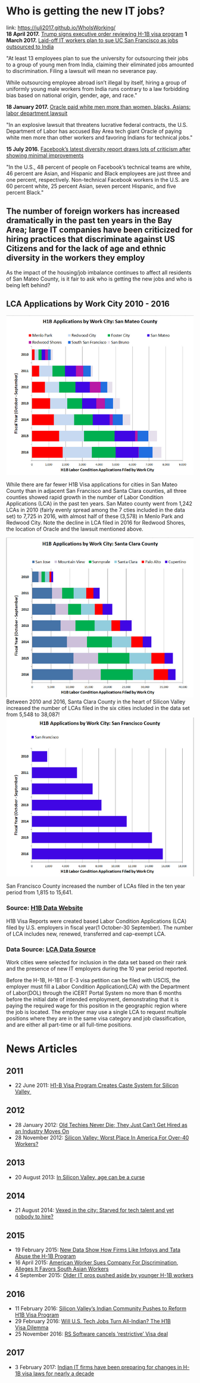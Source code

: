 # Who is getting the new IT jobs?
link: https://juli2017.github.io/WhoIsWorking/  
**18 April 2017.** <a href="http://www.theverge.com/2017/4/18/15339948/trump-executive-order-h1-b-visas">Trump signs executive order reviewing H-1B visa program</a>
**1 March 2017.**  <a href="https://www.rt.com/usa/379118-laid-off-ucsf-workers-sue/">Laid-off IT workers plan to sue UC San Francisco as jobs outsourced to India </a>

"At least 13 employees plan to sue the university for outsourcing their jobs to a group of young men from India, claiming their eliminated jobs amounted to discrimination. Filing a lawsuit will mean no severance pay.

While outsourcing employee abroad isn’t illegal by itself, hiring a group of uniformly young male workers from India runs contrary to a law forbidding bias based on national origin, gender, age, and race."

**18 January 2017.**  <a href="http://www.mercurynews.com/2017/01/18/oracle-paid-white-men-more-than-women-blacks-asians-labor-department-lawsuit/">Oracle paid white men more than women, blacks, Asians: labor department lawsuit</a>

"In an explosive lawsuit that threatens lucrative federal contracts, the U.S. Department of Labor has accused Bay Area tech giant Oracle of paying white men more than other workers and favoring Indians for technical jobs."

**15 July 2016.**  <a href="https://www.dailydot.com/debug/facebook-diversity-report-criticism/">Facebook’s latest diversity report draws lots of criticism after showing minimal improvements</a>

"In the U.S., 48 percent of people on Facebook’s technical teams are white, 46 percent are Asian, and Hispanic and Black employees are just three and one percent, respectively. Non-technical Facebook workers in the U.S. are 60 percent white, 25 percent Asian, seven percent Hispanic, and five percent Black."   



## The number of foreign workers has increased dramatically in the past ten years in the Bay Area; large IT companies have been criticized for hiring practices that discriminate against US Citizens and for the lack of age and ethnic diversity in the workers they employ 
As the impact of the housing/job imbalance continues to affect all residents of San Mateo County, is it fair to ask who is getting the new jobs and who is being left behind?


## LCA Applications by Work City 2010 - 2016


<img src="./img/LCAByWorkCityByFYSanzMateoCounty.jpg" />  

While there are far fewer H1B Visa applications for cities in San Mateo County than in adjacent San Francisco and Santa Clara counties, all three counties showed rapid growth in the number of Labor Condition Applications (LCA) in the past ten years.
San Mateo county went from 1,242 LCAs in 2010 (fairly evenly spread among the 7 cties included in the data set) to 7,725 in 2016, with almost half of these (3,578) in Menlo Park and Redwood City. Note the decline in LCA filed in 2016 for Redwood Shores, the location of Oracle and the lawsuit mentioned above.  


<img src="./img/LCAByWorkCityByFYSantaClaraCounty.jpg" />  
Between 2010 and 2016, Santa Clara County in the heart of Silicon Valley increased the number of LCAs filed in the six cities included in the data set from 5,548 to 38,087!  


<img src="./img/LCAByWorkCityByFYSanFranciscoCounty.jpg" />  

San Francisco County increased the number of LCAs filed in the ten year period from 1,815 to 15,641.  

### Source: <a href="http://www.myvisajobs.com/H1B_Visa.aspx">H1B Data Website</a> 
H1B Visa Reports were created based Labor Condition Applications (LCA) filed by U.S. employers in fiscal year(1 October-30 September). The number of LCA includes new, renewed, transferred and cap-exempt LCA. 
### Data Source: <a href="https://docs.google.com/spreadsheets/d/1nIkE9t1UokLb5yhP8vmheDDZVKfZqf7UYTZZlx9lvXg/pubhtml">LCA Data Source</a>
Work cities were selected for inclusion in the data set based on their rank and the presence of new IT employers during the 10 year period reported.

Before the H-1B, H-1B1 or E-3 visa petition can be filed with USCIS, the employer must fill a Labor Condition Application(LCA) with the Department of Labor(DOL) through the iCERT Portal System no more than 6 months before the initial date of intended employment, demonstrating that it is paying the required wage for this position in the geographic region where the job is located. The employer may use a single LCA to request multiple positions where they are in the same visa category and job classification, and are either all part-time or all full-time positions.

# News Articles
## 2011
* 22 June 2011: <a href="http://archives.sfweekly.com/sanfrancisco/h1-b-visa-program-creates-caste-system-for-silicon-valley/Content?oid=2181929">H1-B Visa Program Creates Caste System for Silicon Valley </a>


## 2012
* 28 January 2012: <a href="http://www.nytimes.com/2012/01/29/us/bay-area-technology-professionals-cant-get-hired-as-industry-moves-on.html?_r=0">Old Techies Never Die; They Just Can’t Get Hired as an Industry Moves On</a>
* 28 November 2012: <a href="https://www.aol.com/article/2012/11/28/ceo-randy-adams-age-bias-silicon-valley/20390154/">Silicon Valley: Worst Place In America For Over-40 Workers?</a>

## 2013
* 20 August 2013: <a href="http://www.sfgate.com/business/bottomline/article/In-Silicon-Valley-age-can-be-a-curse-4742365.php">In Silicon Valley, age can be a curse</a>

## 2014
* 21 August 2014: <a href="https://www.cnet.com/news/vexed-in-the-city-starved-for-tech-talent-and-yet-nobody-to-hire/">Vexed in the city: Starved for tech talent and yet nobody to hire?</a>

## 2015
* 19 February 2015: <a href="http://www.epi.org/blog/new-data-infosys-tata-abuse-h-1b-program/">New Data Show How Firms Like Infosys and Tata Abuse the H-1B Program</a>
* 16 April 2015: <a href="http://www.breitbart.com/big-government/2015/04/16/american-worker-sues-company-for-discrimination-alleges-it-favors-south-asian-workers/">American Worker Sues Company For Discrimination, Alleges It Favors South Asian Workers</a>
* 4 September 2015: <a href="http://www.computerworld.com/article/2978948/it-careers/older-it-pros-pushed-aside-by-younger-h-1b-workers.html">Older IT pros pushed aside by younger H-1B workers</a>

## 2016
* 11 February 2016: <a href="http://ww2.kqed.org/news/2016/02/11/silicon-valleys-indian-community-pushes-to-reform-h1b-visa-program/">Silicon Valley’s Indian Community Pushes to Reform H1B Visa Program</a>
* 29 February 2016: <a href="https://organizationsandsocialchange.wordpress.com/2016/02/29/will-u-s-tech-jobs-turn-all-indian-the-h1b-visa-dilemma/">Will U.S. Tech Jobs Turn All-Indian? The H1B Visa Dilemma</a>
* 25 November 2016: <a href="http://www.livemint.com/Companies/6FwzsXfqzb0BBrvHrUNzBK/RS-Software-cancels-restrictive-Visa-deal.html">RS Software cancels ‘restrictive’ Visa deal</a>

## 2017
* 3 February 2017: <a href="https://qz.com/901292/indian-it-firms-like-wipro-tcs-and-infosys-have-been-preparing-for-changes-in-h1b-visa-laws-and-donald-trumps-america-for-several-years/">Indian IT firms have been preparing for changes in H-1B visa laws for nearly a decade</a>

